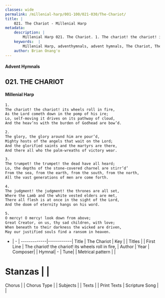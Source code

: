 ```yaml
---
classes: wide
permalink: /millenial-harp/001-100/021-030/The-Chariot/
title: |
    021. The Chariot - Millenial Harp
metadata:
    description: |
        Millenial Harp 021. The Chariot. 1. The chariot! the chariot! its wheels roll in fire, As the Lord cometh down in the pomp of his ire; Lo, self-moving it drives on its pathway of cloud, And the heav’ns with the burden of Godhead are bow’d.
    keywords:  |
        Millenial Harp, adventhymnals, advent hymnals, The Chariot, The chariot! the chariot! its wheels roll in fire, . 
    author: Brian Onang'o
---
```

#### Advent Hymnals
## 021. THE CHARIOT
####  Millenial Harp
```txt
1. 
The chariot! the chariot! its wheels roll in fire, 
As the Lord cometh down in the pomp of his ire; 
Lo, self-moving it drives on its pathway of cloud, 
And the heav’ns with the burden of Godhead are bow’d.

2. 
The glory, the glory around him are pour’d, 
Mighty hosts of the angels that wait on the Lord; 
And the glorified saints and the martyrs are there, 
And there all who the palm-wreaths of victory wear.

3. 
The trumpet! the trumpet! the dead have all heard; 
Lo, the depths of the stone-covered charnel are stirr’d’ 
From the sea, from the earth, from the south, from the north, 
All the vast generations of men are come forth.

4. 
The judgment! the judgment! the thrones are all set, 
Where the Lamb and the white vested elders are met, 
There all flesh is at once in the sight of the Lord, 
And the doom of eternity hangs on his word.

5. 
O mercy! O mercy! look down from above; 
Great Creator, on us, thy sad children, with love; 
When beneath to their darkness the wicked are driven, 
May our justified souls find a ransom in heaven.
```
- |   -  |
-------------|------------|
Title | The Chariot |
Key |  |
Titles |  |
First Line | The chariot! the chariot! its wheels roll in fire,  |
Author | 
Year | 
Composer|  |
Hymnal|  - |
Tune|  |
Metrical pattern | |
# Stanzas |  |
Chorus |  |
Chorus Type |  |
Subjects |  |
Texts |  |
Print Texts | 
Scripture Song |  |
    
